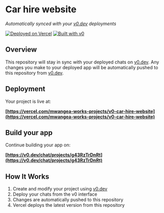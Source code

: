# Car hire website

*Automatically synced with your [v0.dev](https://v0.dev) deployments*

[![Deployed on Vercel](https://img.shields.io/badge/Deployed%20on-Vercel-black?style=for-the-badge&logo=vercel)](https://vercel.com/mwangea-works-projects/v0-car-hire-website)
[![Built with v0](https://img.shields.io/badge/Built%20with-v0.dev-black?style=for-the-badge)](https://v0.dev/chat/projects/g43RzTrDnRt)

## Overview

This repository will stay in sync with your deployed chats on [v0.dev](https://v0.dev).
Any changes you make to your deployed app will be automatically pushed to this repository from [v0.dev](https://v0.dev).

## Deployment

Your project is live at:

**[https://vercel.com/mwangea-works-projects/v0-car-hire-website](https://vercel.com/mwangea-works-projects/v0-car-hire-website)**

## Build your app

Continue building your app on:

**[https://v0.dev/chat/projects/g43RzTrDnRt](https://v0.dev/chat/projects/g43RzTrDnRt)**

## How It Works

1. Create and modify your project using [v0.dev](https://v0.dev)
2. Deploy your chats from the v0 interface
3. Changes are automatically pushed to this repository
4. Vercel deploys the latest version from this repository